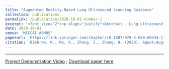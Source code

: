 ```yaml
---
title: "Augmented Reality-Based Lung Ultrasound Scanning Guidance"
collection: publications
permalink: /publication/2020-10-01-number-1
excerpt: '<font size="2"><p align="justify">Abstract - Lung ultrasound (LUS) is an established non-invasive imaging method for diagnosing respiratory illnesses. With the rise of SARS-CoV-2 (COVID-19) as a global pandemic, LUS has been used to detect pneumopathy for triaging and monitoring patients who are diagnosis or suspected with COVID-19 infection. While LUS offers a cost-effective, radiation-free, and higher portability compared with chest X-ray and CT, its accessibility is limited due to its user dependency and small number of physicians and sonographers who can perform appropriate scanning and diagnosis. In this paper, we propose a framework of guiding LUS scanning featuring augmented reality, in which the LUS procedure can be guided by projecting the scanning trajectory. To develop such a system, we implement a computer vision-based detection algorithm to classify different regions on human body. The DensePose algorithm is used to obtain a body mesh data for the upper body pictured with a mono-camera. Torso sub-mesh is used to extract and overlay the eight regions corresponding to anterior and lateral chests for LUS guidance. To minimize instability of the DensePose mesh coordinates based on different frontal angles of camera, a machine learning regression algorithm is applied to predict the angle-specific projection model with respect to the chest. ArUco markers are utilized for training the ground truth chest regions to be scanned and another single ArUco marker is used for detecting the center line of the body. The augmented scanning regions are highlighted one by one to guide the scanning path to execute the LUS procedure. We demonstrated the feasibility of guiding the LUS scanning procedure through the combination of augmented reality, computer vision, and machine learning.</p>'
date: 2020-10-01
venue: 'MICCAI ASMUS'
paperurl: 'https://link.springer.com/chapter/10.1007/978-3-030-60334-2_11'
citation: 'Bimbraw, K., Ma, X., Zhang, Z., Zhang, H. (2020). &quot;Augmented Reality-Based Lung Ultrasound Scanning Guidance&quot;. In: <i>Medical Ultrasound, and Preterm, Perinatal and Paediatric Image Analysis. ASMUS 2020, PIPPI 2020.</i> Lecture Notes in Computer Science, vol 12437. Springer, Cham.'
---
```

---
<a href="https://vimeo.com/463333665">Project Demonstration Video</a> ; [Download paper here](http://bimbraw.github.io/files/Augmented_Reality_Paper.pdf)
